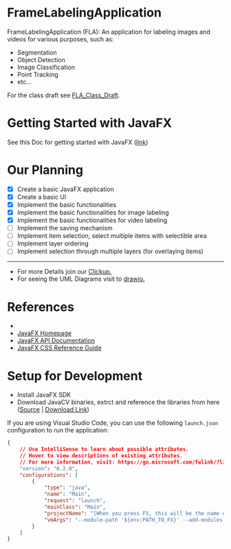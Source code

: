 # FrameLabelingApplication

FrameLabelingApplication (FLA): An application for labeling images and videos for various purposes, such as:
- Segmentation
- Object Detection
- Image Classification
- Point Tracking
- etc...

For the class draft see [FLA_Class_Draft](FLA_Class_Draft.pdf).

# Getting Started with JavaFX
See this Doc for getting started with JavaFX ([link](https://app.clickup.com/9018160729/v/dc/8crcdjt-418/8crcdjt-258))

# Our Planning
- [x] Create a basic JavaFX application
- [x] Create a basic UI
- [x] Implement the basic functionalities
- [x] Implement the basic functionalities for image labeling
- [x] Implement the basic functionalities for video labeling
- [ ] Implement the saving mechanism
- [ ] Implement item selection, select multiple items with selectible area
- [ ] Implement layer ordering
- [ ] Implement selection through multiple layers (for overlaying items)
----
-  For more Details join our [Clickup.](https://app.clickup.com/9018160729/v/li/901800999977)
-  For seeing the UML Diagrams visit to [drawio.](https://drive.google.com/file/d/1SmMuc4sI7TkPgL6_7K9Wg95gj9D7FZ1a/view?usp=sharing)
# References
- 
- [JavaFX Homepage](https://openjfx.io/)
- [JavaFX API Documentation](https://openjfx.io/javadoc/22/)
- [JavaFX CSS Reference Guide](https://openjfx.io/javadoc/22/javafx.graphics/javafx/scene/doc-files/cssref.html)

# Setup for Development
- Install JavaFX SDK
- Download JavaCV binaries, extrct and reference the libraries from here ([Source](https://sourceforge.net/projects/javacv.mirror/) | [Download Link](https://master.dl.sourceforge.net/project/javacv.mirror/1.5.10/javacv-platform-1.5.10-bin.zip?viasf=1))

If you are using Visual Studio Code, you can use the following `launch.json` configuration to run the application:
```json
{
    // Use IntelliSense to learn about possible attributes.
    // Hover to view descriptions of existing attributes.
    // For more information, visit: https://go.microsoft.com/fwlink/?linkid=830387
    "version": "0.2.0",
    "configurations": [
        {
            "type": "java",
            "name": "Main",
            "request": "launch",
            "mainClass": "Main",
            "projectName": "[When you press F5, this will be the name of the project that will be run.]",
            "vmArgs": "--module-path '${env:PATH_TO_FX}' --add-modules javafx.graphics,javafx.media,javafx.controls,javafx.fxml,org.bytedeco.javacv,org.bytedeco.javacpp,org.bytedeco.ffmpeg,org.bytedeco.videoinput,org.bytedeco.libfreenect,org.bytedeco.flycapture,org.bytedeco.libdc1394,org.bytedeco.leptonica,org.bytedeco.librealsense,org.bytedeco.tesseract,org.bytedeco.openblas,org.bytedeco.artoolkitplus,org.bytedeco.librealsense2,org.bytedeco.libfreenect2"
        }
    ]
}
```